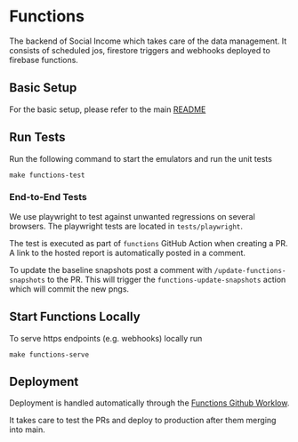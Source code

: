 # Functions

The backend of Social Income which takes care of the data management. It
consists of scheduled jos, firestore triggers and webhooks deployed to
firebase functions.

## Basic Setup

For the basic setup, please refer to the main [README](../README.md)

## Run Tests

Run the following command to start the emulators and run the unit tests

```
make functions-test
```

### End-to-End Tests

We use playwright to test against unwanted regressions on several
browsers. The playwright tests are located in `tests/playwright`.

The test is executed as part of `functions` GitHub Action when creating
a PR. A link to the hosted report is automatically posted in a comment.

To update the baseline snapshots post a comment with
`/update-functions-snapshots` to the PR. This will trigger the
`functions-update-snapshots` action which will commit the new pngs.

## Start Functions Locally

To serve https endpoints (e.g. webhooks) locally run

```shell
make functions-serve
```

## Deployment

Deployment is handled automatically through the
[Functions Github Worklow](../.github/workflows/functions.yml).

It takes care to test the PRs and deploy to production after them
merging into main.
